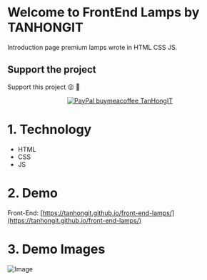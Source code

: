 # Welcome to FrontEnd Lamps by TANHONGIT

Introduction page premium lamps wrote in HTML CSS JS.

## Support the project
Support this project :stuck_out_tongue_winking_eye: :pray:
<p align="center">
    <a href="https://www.paypal.me/tanhongit" target="_blank"><img src="https://img.shields.io/badge/Donate-PayPal-green.svg" data-origin="https://img.shields.io/badge/Donate-PayPal-green.svg" alt="PayPal buymeacoffee TanHongIT"></a>
</p>

# 1. Technology
- HTML
- CSS
- JS

# 2. Demo

Front-End: [https://tanhongit.github.io/front-end-lamps/](https://tanhongit.github.io/front-end-lamps/)

# 3. Demo Images
![Image](https://imgur.com/QEslofU.png)